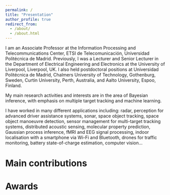 ```yaml
---
permalink: /
title: "Presentation"
author_profile: true
redirect_from: 
  - /about/
  - /about.html
---
```


I am an Associate Professor at the Information Processing and Telecommunications Center, ETSI de Telecomunicación, Universidad Politécnica de Madrid. Previously, I was a Lecturer and Senior Lecturer in the Department of Electrical Engineering and Electronics at the University of Liverpool, Liverpool, UK. I also held postdoctoral positions at Universidad Politécnica de Madrid, Chalmers University of Technology, Gothenburg, Sweden, Curtin University, Perth, Australia, and Aalto University, Espoo, Finland. 

My main research activities and interests are in the area of Bayesian inference, with emphasis on multiple target tracking and machine learning.

I have worked in many different applications including: radar, perception for advanced driver assistance systems, sonar, space object tracking, space object manoeuvre detection, sensor management for multi-target tracking systems, distributed acoustic sensing, molecular property prediction, Gaussian process inference, fMRI and EEG signal processing, indoor localisation with a smartphone via Wi-Fi and Bluetooth, drones for traffic monitoring, battery state-of-charge estimation, computer vision...  


Main contributions
======





Awards
======



